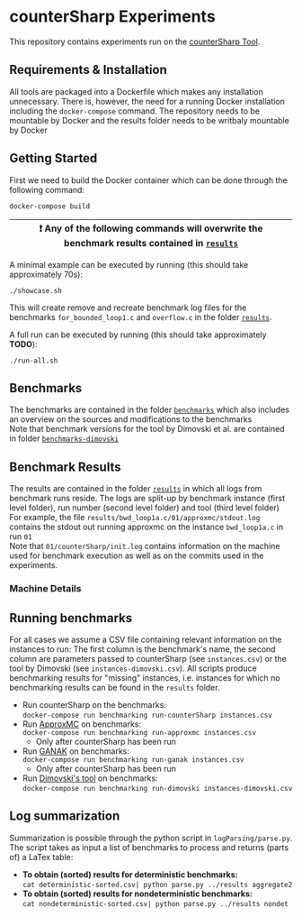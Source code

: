 # counterSharp Experiments
This repository contains experiments run on the [counterSharp Tool](https://github.com/samysweb/counterSharp).

## Requirements & Installation
All tools are packaged into a Dockerfile which makes any installation unnecessary.
There is, however, the need for a running Docker installation including the `docker-compose` command.
The repository needs to be mountable by Docker and the results folder needs to be writbaly mountable by Docker

## Getting Started
First we need to build the Docker container which can be done through the following command:
```
docker-compose build
```

| :exclamation:  Any of the following commands will overwrite the benchmark results contained in [`results`](results)  |
|----------------------------------------------------------------------------------------------------------------------|

A minimal example can be executed by running (this should take approximately 70s):
```
./showcase.sh
```
This will create remove and recreate benchmark log files for the benchmarks `for_bounded_loop1.c` and `overflow.c` in the folder [`results`](results).

A full run can be executed by running (this should take approximately **TODO**):
```
./run-all.sh
```

## Benchmarks
The benchmarks are contained in the folder [`benchmarks`](benchmarks) which also includes an overview on the sources and modifications to the benchmarks  
Note that benchmark versions for the tool by Dimovski et al. are contained in folder [`benchmarks-dimovski`](benchmarks-dimovski)

## Benchmark Results
The results are contained in the folder [`results`](results) in which all logs from benchmark runs reside. The logs are split-up by benchmark instance (first level folder), run number (second level folder) and tool (third level folder)  
For example, the file `results/bwd_loop1a.c/01/approxmc/stdout.log` contains the stdout out running approxmc on the instance `bwd_loop1a.c` in run `01`  
Note that `01/counterSharp/init.log` contains information on the machine used for benchmark execution as well as on the commits used in the experiments.

### Machine Details

## Running benchmarks
For all cases we assume a CSV file containing relevant information on the instances to run: The first column is the benchmark's name, the second column are parameters passed to counterSharp (see `instances.csv`) or the tool by Dimovski (see `instances-dimovski.csv`).
All scripts produce benchmarking results for "missing" instances, i.e. instances for which no benchmarking results can be found in the `results` folder.

- Run counterSharp on the benchmarks:  
`docker-compose run benchmarking run-counterSharp instances.csv`
- Run [ApproxMC](https://github.com/meelgroup/ApproxMC) on benchmarks:  
`docker-compose run benchmarking run-approxmc instances.csv`
	- Only after counterSharp has been run
- Run [GANAK](https://github.com/meelgroup/ganak) on benchmarks:  
`docker-compose run benchmarking run-ganak instances.csv`
	- Only after counterSharp has been run
- Run [Dimovski's tool](https://github.com/aleksdimovski/probab_analyzer) on benchmarks:  
`docker-compose run benchmarking run-dimovski instances-dimovski.csv`

## Log summarization
Summarization is possible through the python script in `logParsing/parse.py`.
The script takes as input a list of benchmarks to process and returns (parts of) a LaTex table:
- **To obtain (sorted) results for deterministic benchmarks:**  
`cat deterministic-sorted.csv| python parse.py ../results aggregate2`
- **To obtain (sorted) results for nondeterministic benchmarks:**  
`cat nondeterministic-sorted.csv| python parse.py ../results nondet`